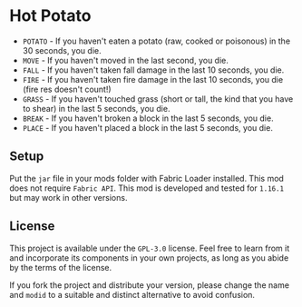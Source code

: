 # Hot Potato

* `POTATO` - If you haven't eaten a potato (raw, cooked or poisonous) in the 30 seconds, you die.
* `MOVE` - If you haven't moved in the last second, you die.
* `FALL` - If you haven't taken fall damage in the last 10 seconds, you die.
* `FIRE` - If you haven't taken fire damage in the last 10 seconds, you die (fire res doesn't
  count!)
* `GRASS` - If you haven't touched grass (short or tall, the kind that you have to shear) in the
  last 5 seconds, you die.
* `BREAK` - If you haven't broken a block in the last 5 seconds, you die.
* `PLACE` - If you haven't placed a block in the last 5 seconds, you die.

## Setup

Put the `jar` file in your mods folder with Fabric Loader installed. This mod does not
require `Fabric API`. This mod is developed and tested for `1.16.1` but may work in other versions.

## License

This project is available under the `GPL-3.0` license. Feel free to learn from it and incorporate
its components in your own projects, as long as you abide by the terms of the license.

If you fork the project and distribute your version, please change the name and `modid` to a
suitable and distinct alternative to avoid confusion.
